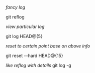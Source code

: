 *fancy log*

git reflog

*view particular log*

git log HEAD@{5}

*reset to certain point base on above info*

git reset --hard HEAD@{15}

*like reflog with details*
git log -g 
